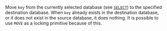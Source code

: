 Move `key` from the currently selected database (see [`SELECT`](../commands/select.md)) to the specified
destination database.
When `key` already exists in the destination database, or it does not exist in
the source database, it does nothing.
It is possible to use `MOVE` as a locking primitive because of this.
